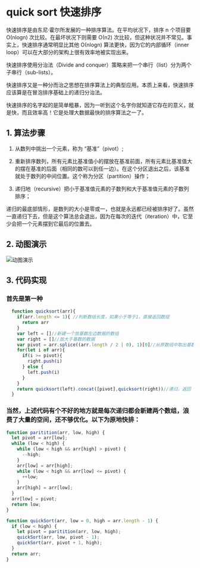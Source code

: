 # quick sort 快速排序

快速排序是由东尼·霍尔所发展的一种排序算法。在平均状况下，排序 n 个项目要 Ο(nlogn) 次比较。在最坏状况下则需要 Ο(n2) 次比较，但这种状况并不常见。事实上，快速排序通常明显比其他 Ο(nlogn) 算法更快，因为它的内部循环（inner loop）可以在大部分的架构上很有效率地被实现出来。

快速排序使用分治法（Divide and conquer）策略来把一个串行（list）分为两个子串行（sub-lists）。

快速排序又是一种分而治之思想在排序算法上的典型应用。本质上来看，快速排序应该算是在冒泡排序基础上的递归分治法。

快速排序的名字起的是简单粗暴，因为一听到这个名字你就知道它存在的意义，就是快，而且效率高！它是处理大数据最快的排序算法之一了。


## 1. 算法步骤

1. 从数列中挑出一个元素，称为 “基准”（pivot）;

2. 重新排序数列，所有元素比基准值小的摆放在基准前面，所有元素比基准值大的摆在基准的后面（相同的数可以到任一边）。在这个分区退出之后，该基准就处于数列的中间位置。这个称为分区（partition）操作；

3. 递归地（recursive）把小于基准值元素的子数列和大于基准值元素的子数列排序；

递归的最底部情形，是数列的大小是零或一，也就是永远都已经被排序好了。虽然一直递归下去，但是这个算法总会退出，因为在每次的迭代（iteration）中，它至少会把一个元素摆到它最后的位置去。


## 2. 动图演示

![动图演示](https://github.com/hustcc/JS-Sorting-Algorithm/blob/master/res/quickSort.gif?raw=true)

## 3. 代码实现

### 首先是第一种
```js
  function quicksort(arr){
    if(arr.length <= 1){ //判断数组长度，如果小于等于1，直接返回数组
      return arr
    }
    var left = []//新建一个放基数左边数据的数组
    var right = []//放大于基数的数据
    var pivot = arr.splice((arr.length / 2 | 0), 1)[0]//从原数组中取出基数
    for(let i of arr){
      if(i >= pivot){
        right.push(i)
      } else {
        left.push(i)
      }
    }
    return quicksort(left).concat([pivot],quicksort(right))//递归，返回
  }
```
### 当然，上述代码有个不好的地方就是每次递归都会新建两个数组，浪费了大量的空间，还不够优化。以下为原地快排：
```js
function paritition(arr, low, high) {
  let pivot = arr[low];
  while (low < high) {
    while (low < high && arr[high] > pivot) {
      --high;
    }
    arr[low] = arr[high];
    while (low < high && arr[low] <= pivot) {
      ++low;
    }
    arr[high] = arr[low];
  }
  arr[low] = pivot;
  return low;
}

function quickSort(arr, low = 0, high = arr.length - 1) {
  if (low < high) {
    let pivot = paritition(arr, low, high);
    quickSort(arr, low, pivot - 1);
    quickSort(arr, pivot + 1, high);
  }
  return arr;
}
```
